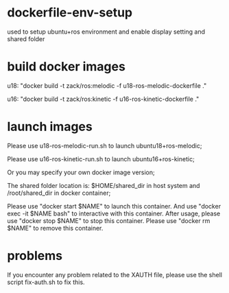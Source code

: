 # dockerfile-env-setup
used to setup ubuntu+ros environment and enable display setting and shared folder

# build docker images
u18: "docker build -t zack/ros:melodic -f u18-ros-melodic-dockerfile ."

u16: "docker build -t zack/ros:kinetic -f u16-ros-kinetic-dockerfile ."

# launch images
Please use u18-ros-melodic-run.sh to launch ubuntu18+ros-melodic;

Please use u16-ros-kinetic-run.sh to launch ubuntu16+ros-kinetic;

Or you may specify your own docker image version;

The shared folder location is: $HOME/shared_dir in host system and /root/shared_dir in docker container;

Please use "docker start $NAME" to launch this container. 
And use "docker exec -it $NAME bash" to interactive with this container. 
After usage, please use "docker stop $NAME" to stop this container.
Please use "docker rm $NAME" to remove this container.

# problems
If you encounter any problem related to the XAUTH file, please use the shell script fix-auth.sh to fix this.

